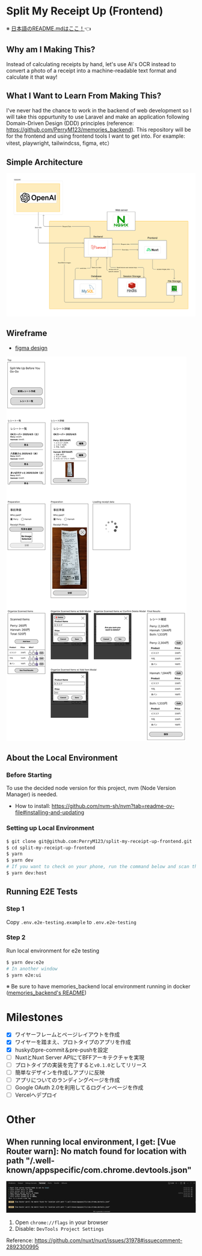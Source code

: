 # Split My Receipt Up (Frontend)

※ [日本語のREADME.mdはここ！](./../README.md)👈

## Why am I Making This?
Instead of calculating receipts by hand, let's use AI's OCR instead to convert a photo of a receipt into a machine-readable text format and calculate it that way!

## What I Want to Learn From Making This?
I've never had the chance to work in the backend of web development so I will take this oppurtunity to use Laravel and make an application following Domain-Driven Design (DDD) principles (reference: https://github.com/PerryM123/memories_backend). This repository will be for the frontend and using frontend tools I want to get into. For example: vitest, playwright, tailwindcss, figma, etc）

## Simple Architecture
![alt text](/docs/images/simple-architecture.jpg)

## Wireframe
- [figma design](https://www.figma.com/design/5YJWfJxPOz41nTYUs3Ecsv/Split-Me-Up-Before-You-Go-Go?node-id=0-1&t=pg6lQGz4q81qqjrR-1)

![alt text](/docs/images/wireframe.jpg)

## About the Local Environment

### Before Starting

To use the decided node version for this project, nvm (Node Version Manager) is needed.
- How to install: https://github.com/nvm-sh/nvm?tab=readme-ov-file#installing-and-updating

### Setting up Local Environment

```sh
$ git clone git@github.com:PerryM123/split-my-receipt-up-frontend.git
$ cd split-my-receipt-up-frontend
$ yarn
$ yarn dev
# If you want to check on your phone, run the command below and scan the QR code 
$ yarn dev:host
```

## Running E2E Tests
### Step 1
Copy `.env.e2e-testing.example` to `.env.e2e-testing`

### Step 2
Run local environment for e2e testing

```sh
$ yarn dev:e2e
# In another window
$ yarn e2e:ui
```

※ Be sure to have memories_backend local environment running in docker ([memories_backend's README](https://github.com/PerryM123/memories_backend/blob/master/docs/README-english.md))

# Milestones
- [x] ワイヤーフレームとページレイアウトを作成
- [x] ワイヤーを踏まえ、プロトタイプのアプリを作成
- [x] huskyのpre-commit＆pre-pushを設定
- [ ] NuxtとNuxt Server APIにてBFFアーキテクチャを実現
- [ ] プロトタイプの実装を完了すると`v0.1.0`としてリリース
- [ ] 簡単なデザインを作成しアプリに反映
- [ ] アプリについてのランディングページを作成
- [ ] Google OAuth 2.0を利用してるログインページを作成
- [ ] Vercelへデプロイ

# Other

## When running local environment, I get: [Vue Router warn]: No match found for location with path "/.well-known/appspecific/com.chrome.devtools.json"


![vue-router-warning](/docs/images/vue-router-warning.png)

1. Open `chrome://flags` in your browser
1. Disable: `DevTools Project Settings` 

Reference: https://github.com/nuxt/nuxt/issues/31978#issuecomment-2892300995